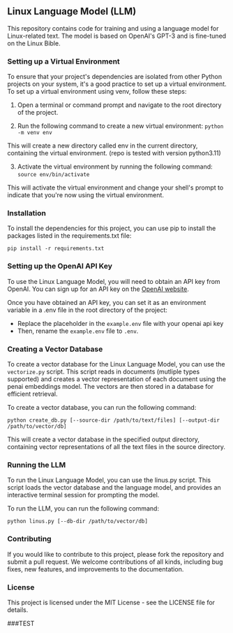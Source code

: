 ## Linux Language Model (LLM)
This repository contains code for training and using a language model for Linux-related text. The model is based on OpenAI's GPT-3 and is fine-tuned on the Linux Bible.

### Setting up a Virtual Environment
To ensure that your project's dependencies are isolated from other Python projects on your system, it's a good practice to set up a virtual environment. To set up a virtual environment using venv, follow these steps:

1. Open a terminal or command prompt and navigate to the root directory of the project.

2. Run the following command to create a new virtual environment:
 `python -m venv env`

This will create a new directory called env in the current directory, containing the virtual environment. (repo is tested with version python3.11)

3. Activate the virtual environment by running the following command:
`source env/bin/activate` 

This will activate the virtual environment and change your shell's prompt to indicate that you're now using the virtual environment.

### Installation
To install the dependencies for this project, you can use pip to install the packages listed in the requirements.txt file:

`pip install -r requirements.txt`

### Setting up the OpenAI API Key
To use the Linux Language Model, you will need to obtain an API key from OpenAI. You can sign up for an API key on the [OpenAI website](https://platform.openai.com/overview).

Once you have obtained an API key, you can set it as an environment variable in a .env file in the root directory of the project: 
- Replace the placeholder in the `example.env` file with your openai api key
- Then, rename the `example.env` file to `.env`.

### Creating a Vector Database
To create a vector database for the Linux Language Model, you can use the `vectorize.py` script. This script reads in documents (mutliple types supported) and creates a vector representation of each document using the penai embeddings model. The vectors are then stored in a database for efficient retrieval.

To create a vector database, you can run the following command:

`python create_db.py [--source-dir /path/to/text/files] [--output-dir /path/to/vector/db]`

This will create a vector database in the specified output directory, containing vector representations of all the text files in the source directory.

### Running the LLM
To run the Linux Language Model, you can use the linus.py script. This script loads the vector database and the language model, and provides an interactive terminal session for prompting the model.

To run the LLM, you can run the following command:

`python linus.py [--db-dir /path/to/vector/db]`

### Contributing
If you would like to contribute to this project, please fork the repository and submit a pull request. We welcome contributions of all kinds, including bug fixes, new features, and improvements to the documentation.

### License
This project is licensed under the MIT License - see the LICENSE file for details.

###TEST
